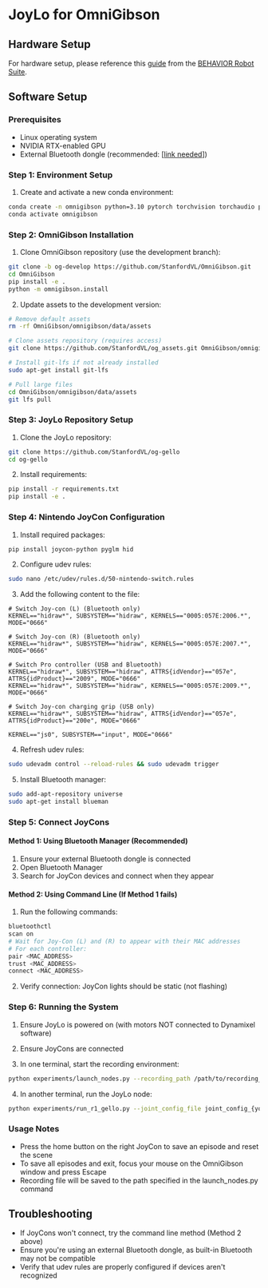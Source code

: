 # JoyLo for OmniGibson

## Hardware Setup

For hardware setup, please reference this [guide](https://behavior-robot-suite.github.io/docs/sections/joylo/overview.html) from the [BEHAVIOR Robot Suite](https://behavior-robot-suite.github.io/).

## Software Setup

### Prerequisites

- Linux operating system
- NVIDIA RTX-enabled GPU
- External Bluetooth dongle (recommended: [[link needed](https://www.amazon.com/dp/B08DFBNG7F/ref=pe_386300_442618370_TE_dp_i1?th=1)])

### Step 1: Environment Setup

1. Create and activate a new conda environment:
```bash
conda create -n omnigibson python=3.10 pytorch torchvision torchaudio pytorch-cuda=12.1 "numpy<2" -c pytorch -c nvidia
conda activate omnigibson
```

### Step 2: OmniGibson Installation

1. Clone OmniGibson repository (use the development branch):
```bash
git clone -b og-develop https://github.com/StanfordVL/OmniGibson.git
cd OmniGibson
pip install -e .
python -m omnigibson.install
```

2. Update assets to the development version:
```bash
# Remove default assets
rm -rf OmniGibson/omnigibson/data/assets

# Clone assets repository (requires access)
git clone https://github.com/StanfordVL/og_assets.git OmniGibson/omnigibson/data/assets

# Install git-lfs if not already installed
sudo apt-get install git-lfs

# Pull large files
cd OmniGibson/omnigibson/data/assets
git lfs pull
```

### Step 3: JoyLo Repository Setup

1. Clone the JoyLo repository:
```bash
git clone https://github.com/StanfordVL/og-gello
cd og-gello
```

2. Install requirements:
```bash
pip install -r requirements.txt
pip install -e .
```

### Step 4: Nintendo JoyCon Configuration

1. Install required packages:
```bash
pip install joycon-python pyglm hid
```

2. Configure udev rules:
```bash
sudo nano /etc/udev/rules.d/50-nintendo-switch.rules
```

3. Add the following content to the file:
```
# Switch Joy-con (L) (Bluetooth only)
KERNEL=="hidraw*", SUBSYSTEM=="hidraw", KERNELS=="0005:057E:2006.*", MODE="0666"

# Switch Joy-con (R) (Bluetooth only)
KERNEL=="hidraw*", SUBSYSTEM=="hidraw", KERNELS=="0005:057E:2007.*", MODE="0666"

# Switch Pro controller (USB and Bluetooth)
KERNEL=="hidraw*", SUBSYSTEM=="hidraw", ATTRS{idVendor}=="057e", ATTRS{idProduct}=="2009", MODE="0666"
KERNEL=="hidraw*", SUBSYSTEM=="hidraw", KERNELS=="0005:057E:2009.*", MODE="0666"

# Switch Joy-con charging grip (USB only)
KERNEL=="hidraw*", SUBSYSTEM=="hidraw", ATTRS{idVendor}=="057e", ATTRS{idProduct}=="200e", MODE="0666"

KERNEL=="js0", SUBSYSTEM=="input", MODE="0666"
```

4. Refresh udev rules:
```bash
sudo udevadm control --reload-rules && sudo udevadm trigger
```

5. Install Bluetooth manager:
```bash
sudo add-apt-repository universe
sudo apt-get install blueman
```

### Step 5: Connect JoyCons

#### Method 1: Using Bluetooth Manager (Recommended)
1. Ensure your external Bluetooth dongle is connected
2. Open Bluetooth Manager
3. Search for JoyCon devices and connect when they appear

#### Method 2: Using Command Line (If Method 1 fails)
1. Run the following commands:
```bash
bluetoothctl
scan on
# Wait for Joy-Con (L) and (R) to appear with their MAC addresses
# For each controller:
pair <MAC_ADDRESS>
trust <MAC_ADDRESS>
connect <MAC_ADDRESS>
```
2. Verify connection: JoyCon lights should be static (not flashing)

### Step 6: Running the System

1. Ensure JoyLo is powered on (with motors NOT connected to Dynamixel software)
2. Ensure JoyCons are connected

3. In one terminal, start the recording environment:
```bash
python experiments/launch_nodes.py --recording_path /path/to/recording_file_name.hdf5
```

4. In another terminal, run the JoyLo node:
```bash
python experiments/run_r1_gello.py --joint_config_file joint_config_{your specific gello set name}.yaml
```

### Usage Notes

- Press the home button on the right JoyCon to save an episode and reset the scene
- To save all episodes and exit, focus your mouse on the OmniGibson window and press Escape
- Recording file will be saved to the path specified in the launch_nodes.py command

## Troubleshooting

- If JoyCons won't connect, try the command line method (Method 2 above)
- Ensure you're using an external Bluetooth dongle, as built-in Bluetooth may not be compatible
- Verify that udev rules are properly configured if devices aren't recognized